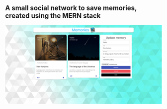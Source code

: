 ## A small social network to save memories, created using the MERN stack

![alt home](src/images/home.png "home")